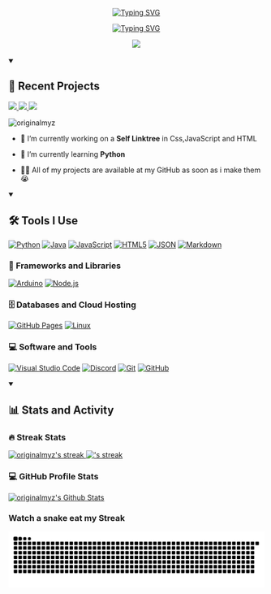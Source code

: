 <p align="center">
    <a href="#"> 
       <img src="https://readme-typing-svg.demolab.com?font=Jersey+15&size=45&pause=1000&color=FF69B4&center=true&vCenter=true&repeat=false&random=true&width=435&lines=Hi!+I'm+Myz!" alt="Typing SVG" />
    </a>
</p>
<p align="center">
    <a href="#">
        <img src="https://readme-typing-svg.demolab.com?font=Jersey+15&size=35&pause=1000&color=FF69B4&center=true&vCenter=true&random=true&width=435&lines=A+beginner+developer+from+Mars" alt="Typing SVG" />
    </a>
</p>

<p align="center">
 <img src="https://files.catbox.moe/6gac51.gif" width="425" />
</p>

<details open> 
    <summary><h2>🌟 Recent Projects</h2></summary>
  
  <a href="https://github.com/originalmyz/originalmyz">
       <img width="278" src=https://denvercoder1-github-readme-stats.vercel.app/api/pin/?username=originalmyz&repo=originalmyz&theme=react&bg_color=1F222E&title_color=FF69B4&hide_border=true&icon_color=FF69B4&show_icons=false">
    </a>

  <a href="https://github.com/originalmyz/originalmyz">
       <img width="278" src=https://denvercoder1-github-readme-stats.vercel.app/api/pin/?username=originalmyz&repo=originalmyz&theme=react&bg_color=1F222E&title_color=FF69B4&hide_border=true&icon_color=FF69B4&show_icons=false">
    </a>

  <a href="https://github.com/originalmyz/originalmyz">
       <img width="278" src=https://denvercoder1-github-readme-stats.vercel.app/api/pin/?username=originalmyz&repo=originalmyz&theme=react&bg_color=1F222E&title_color=FF69B4&hide_border=true&icon_color=FF69B4&show_icons=false">
    </a>

</details> 
  
   <p align="left"> <img src="https://komarev.com/ghpvc/?username=originalmyz&label=Profile%20views&color=ff69b4&style=for-the-badge" alt="originalmyz" /> </p>

- 🔭 I’m currently working on a **Self Linktree** in Css,JavaScript and HTML
  
- 🌱 I’m currently learning **Python**

- 👩‍💻 All of my projects are available at my GitHub as soon as i make them 😭

<details open>
    <summary><h2>🛠️ Tools I Use</h2></summary>
        <h3🖥 Programming and Markup Languages</h3>
        <p>
            <a href="#"><img alt="Python" src="https://img.shields.io/badge/-Python-3776AB?logo=python&logoColor=white"></a>
            <a href="#"><img alt="Java" src="https://img.shields.io/badge/-Java-FF5733?logo=java&logoColor=white"></a>
            <a href="#"><img alt="JavaScript" src="https://img.shields.io/badge/-JavaScript-F7DF1E?logo=javascript&logoColor=black"></a>
            <a href="#"><img alt="HTML5" src="https://img.shields.io/badge/-HTML5-E34F26?logo=html5&logoColor=white"></a>
            <a href="#"><img alt="JSON" src="https://img.shields.io/badge/-JSON-5E5C5C?logo=json&logoColor=white"></a>
            <a href="#"><img alt="Markdown" src="https://img.shields.io/badge/-Markdown-000000?logo=markdown&logoColor=white"></a>
        </p>
        <h3>🧰 Frameworks and Libraries</h3>
        <p>
            <a href="#"><img alt="Arduino" src="https://img.shields.io/badge/-Arduino-00979D?logo=Arduino&logoColor=white"></a>
            <a href="#"><img alt="Node.js" src="https://img.shields.io/badge/-Node.js-339933?logo=node.js&logoColor=white"></a>
        </p>
        <h3>🗄️ Databases and Cloud Hosting</h3>
        <p>
            <a href="#"><img alt="GitHub Pages" src="https://img.shields.io/badge/GitHub%20Pages-327FC7.svg?logo=github&logoColor=white"></a>
            <a href="#"><img alt="Linux" src="https://img.shields.io/badge/Linux-FCC624?logo=linux&logoColor=black"></a>
        </p>
        <h3>💻 Software and Tools</h3>
        <p>
            <a href="#"><img alt="Visual Studio Code" src="https://img.shields.io/badge/Visual%20Studio%20Code-007ACC.svg?logo=visual-studio-code&logoColor=white"></a>
            <a href="#"><img alt="Discord" src="https://img.shields.io/badge/-Discord-5865F2.svg?logo=discord&logoColor=white"></a>
            <a href="#"><img alt="Git" src="https://img.shields.io/badge/Git-F05033.svg?logo=git&logoColor=white"></a>
            <a href="#"><img alt="GitHub" src="https://img.shields.io/badge/GitHub-181717.svg?logo=github&logoColor=white"></a>
        </p>
</details>

<details open> 
  <summary><h2>📊 Stats and Activity</h2></summary>

<h3>🔥 Streak Stats</h3>
<p>
    <a href="https://github.com/DenverCoder1/github-readme-streak-stats">
        <img title="🔥 Get streak stats for your profile at git.io/streak-stats" alt="originalmyz's streak" src="https://github-readme-streak-stats-eight.vercel.app/?user=originalmyz&theme=monokai-metallian&hide_border=true&short_numbers=true&ring=FF69B4&fire=FF69B4&currStreakNum=FF69B4&sideNums=FFFFFF&currStreakLabel=FF69B4&sideLabels=FF69B4&card_width=400" />
        <img title="🔥 Get streak stats for your profile at git.io/streak-stats" alt="'s streak" src="https://github-readme-streak-stats-eight.vercel.app/?user=originalmyz&theme=monokai-metallian&hide_border=true&short_numbers=true&ring=FF69B4&fire=FF69B4&currStreakNum=FF69B4&sideNums=FFFFFF&currStreakLabel=FF69B4&sideLabels=FF69B4&mode=weekly&hide_total_contributions=true&card_width=400" />
    </a>
</p>
 
<h3>💻 GitHub Profile Stats</h3>

<a href="https://github.com/anuraghazra/github-readme-stats"><img alt="originalmyz's Github Stats" src="https://denvercoder1-github-readme-stats.vercel.app/api/?username=originalmyz&show_icons=true&include_all_commits=true&count_private=true&theme=react&hide_border=true&bg_color=1F222E&title_color=FF69B4&icon_color=FF69B4" height="192px"/></a>
<br/>

<h3>Watch a snake eat my Streak</h3>
 <picture>
  <source media="(prefers-color-scheme: dark)" srcset="https://raw.githubusercontent.com/originalmyz/originalmyz/output/github-contribution-grid-snake-dark.svg">
  <source media="(prefers-color-scheme: light)" srcset="https://raw.githubusercontent.com/originalmyz/originalmyz/output/github-contribution-grid-snake.svg">
  <img alt="github contribution grid snake animation" src="https://raw.githubusercontent.com/originalmyz/originalmyz/output/github-contribution-grid-snake.svg">
 </picture>
